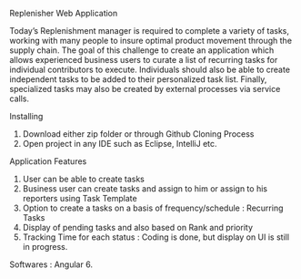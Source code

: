 Replenisher Web Application

Today’s Replenishment manager is required to complete a variety of tasks, working with many people to insure optimal product movement through the supply chain.
The goal of this challenge to create an application which allows experienced business users to curate a list of recurring tasks for individual contributors to execute. Individuals should also be able to create independent tasks to be added to their personalized task list. Finally, specialized tasks may also be created by external processes via service calls.

Installing
1. Download either zip folder or through Github Cloning Process
2. Open project in any IDE such as Eclipse, IntelliJ etc.

Application Features
1.	User can be able to create tasks
2.	Business user can create tasks and assign to him or assign to his reporters using Task Template
3.	Option to create a tasks on a basis of frequency/schedule : Recurring Tasks
4.	Display of pending tasks and also based on Rank and priority
5.	Tracking Time for each status : Coding is done, but display on UI is still in progress.

Softwares :
Angular 6.
